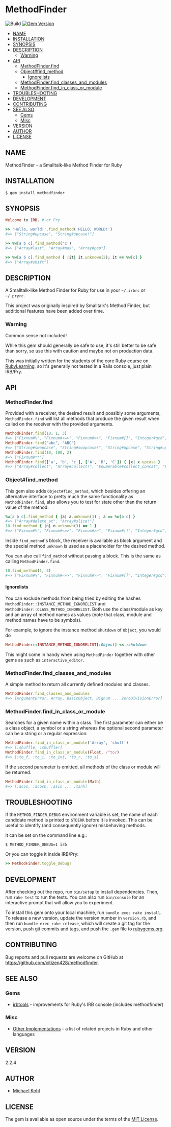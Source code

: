 # MethodFinder

![Build](https://github.com/citizen428/methodfinder/workflows/Build/badge.svg)
[![Gem Version](https://img.shields.io/gem/v/methodfinder.svg)](https://rubygems.org/gems/methodfinder)

<!-- toc -->

- [NAME](#name)
- [INSTALLATION](#installation)
- [SYNOPSIS](#synopsis)
- [DESCRIPTION](#description)
  - [Warning](#warning)
- [API](#api)
  - [MethodFinder.find](#methodfinderfind)
  - [Object#find_method](#objectfind_method)
    - [Ignorelists](#ignorelists)
  - [MethodFinder.find_classes_and_modules](#methodfinderfind_classes_and_modules)
  - [MethodFinder.find_in_class_or_module](#methodfinderfind_in_class_or_module)
- [TROUBLESHOOTING](#troubleshooting)
- [DEVELOPMENT](#development)
- [CONTRIBUTING](#contributing)
- [SEE ALSO](#see-also)
  - [Gems](#gems)
  - [Misc](#misc)
- [VERSION](#version)
- [AUTHOR](#author)
- [LICENSE](#license)

<!-- tocstop -->

## NAME

MethodFinder - a Smalltalk-like Method Finder for Ruby

## INSTALLATION

    $ gem install methodfinder

## SYNOPSIS

```ruby
Welcome to IRB. # or Pry

>> 'Hello, world!'.find_method('HELLO, WORLD!')
#=> ["String#upcase", "String#upcase!"]

>> %w[a b c].find_method('c')
#=> ["Array#last", "Array#max", "Array#pop"]

>> %w[a b c].find_method { |it| it.unknown(2); it == %w[c] }
#=> ["Array#shift"]
```

## DESCRIPTION

A Smalltalk-like Method Finder for Ruby for use in your `~/.irbrc` or
`~/.pryrc`.

This project was originally inspired by Smalltalk's Method
Finder, but additional features have been added over time.

### Warning

Common sense not included!

While this gem should generally be safe to use, it's still better to be safe
than sorry, so use this with caution and maybe not on production data.

This was initially written for the students of the core Ruby course on
[RubyLearning](http://web.archive.org/web/20151218180403/http://rubylearning.org/classes/),
so it's generally not tested in a Rails console, just plain IRB/Pry.

## API

### MethodFinder.find

Provided with a receiver, the desired result and possibly some arguments,
`MethodFinder.find` will list all methods that produce the given result when
called on the receiver with the provided arguments.

```ruby
MethodFinder.find(10, 1, 3)
#=> ["Fixnum#%", "Fixnum#<=>", "Fixnum#>>", "Fixnum#[]", "Integer#gcd", "Fixnum#modulo", "Numeric#remainder"]
MethodFinder.find("abc", "ABC")
#=> ["String#swapcase", "String#swapcase!", "String#upcase", "String#upcase!"]
MethodFinder.find(10, 100, 2)
#=> ["Fixnum#**"]
MethodFinder.find(['a', 'b', 'c'], ['A', 'B', 'C']) { |x| x.upcase }
#=> ["Array#collect", "Array#collect!", "Enumerable#collect_concat", "Enumerable#flat_map", "Array#map", "Array#map!"]
```

### Object#find_method

This gem also adds `Object#find_method`, which besides offering an alternative
interface to pretty much the same functionality as `MethodFinder.find`, also
allows you to test for state other than the return value of the method.

```ruby
%w[a b c].find_method { |a| a.unknown(1) ; a == %w[a c] }
#=> ["Array#delete_at", "Array#slice!"]
10.find_method { |n| n.unknown(3) == 1 }
#=> ["Fixnum#%", "Fixnum#<=>", "Fixnum#>>", "Fixnum#[]", "Integer#gcd", "Fixnum#modulo", "Numeric#remainder"]
```

Inside `find_method`'s block, the receiver is available as block argument and
the special method `unknown` is used as a placeholder for the desired method.

You can also call `find_method` without passing a block. This is the same as
calling `MethodFinder.find`.

```ruby
10.find_method(1, 3)
#=> ["Fixnum#%", "Fixnum#<=>", "Fixnum#>>", "Fixnum#[]", "Integer#gcd", "Fixnum#modulo", "Numeric#remainder"]
```

#### Ignorelists

You can exclude methods from being tried by editing the hashes
`MethodFinder::INSTANCE_METHOD_IGNORELIST` and
`MethodFinder::CLASS_METHOD_IGNORELIST`. Both use the class/module as key and
an array of method names as values (note that class, module and method names
have to be symbols).

For example, to ignore the instance method `shutdown` of `Object`, you would do

```ruby
MethodFinder::INSTANCE_METHOD_IGNORELIST[:Object] << :shutdown
```

This might come in handy when using `MethodFinder` together with other gems as
such as `interactive_editor`.

### MethodFinder.find_classes_and_modules

A simple method to return all currently defined modules and classes.

```ruby
MethodFinder.find_classes_and_modules
#=> [ArgumentError, Array, BasicObject, Bignum ... ZeroDivisionError]
```

### MethodFinder.find_in_class_or_module

Searches for a given name within a class. The first parameter can either be a
class object, a symbol or a string whereas the optional second parameter can
be a string or a regular expression:

```ruby
MethodFinder.find_in_class_or_module('Array', 'shuff')
#=> [:shuffle, :shuffle!]
MethodFinder.find_in_class_or_module(Float, /^to/)
#=> [:to_f, :to_i, :to_int, :to_r, :to_s]
```

If the second parameter is omitted, all methods of the class or module will be
returned.

```ruby
MethodFinder.find_in_class_or_module(Math)
#=> [:acos, :acosh, :asin ... :tanh]
```

## TROUBLESHOOTING

If the `METHOD_FINDER_DEBUG` environment variable is set, the name of each
candidate method is printed to `STDERR` before it is invoked. This can be useful
to identify (and consequently ignore) misbehaving methods.

It can be set on the command line e.g.:

```
$ METHOD_FINDER_DEBUG=1 irb
```

Or you can toggle it inside IRB/Pry:

```ruby
>> MethodFinder.toggle_debug!
```

## DEVELOPMENT

After checking out the repo, run `bin/setup` to install dependencies. Then, run
`rake test` to run the tests. You can also run `bin/console` for an interactive
prompt that will allow you to experiment.

To install this gem onto your local machine, run `bundle exec rake install`. To
release a new version, update the version number in `version.rb`, and then run
`bundle exec rake release`, which will create a git tag for the version, push
git commits and tags, and push the `.gem` file to
[rubygems.org](https://rubygems.org).

## CONTRIBUTING

Bug reports and pull requests are welcome on GitHub at
https://github.com/citizen428/methodfinder.

## SEE ALSO

### Gems

- [irbtools](https://github.com/janlelis/irbtools) - improvements for Ruby's IRB console (includes methodfinder)

### Misc

- [Other Implementations](https://github.com/citizen428/methodfinder/wiki/Other-Implementations) - a list of related projects in Ruby and other languages

## VERSION

2.2.4

## AUTHOR

- [Michael Kohl](https://github.com/citizen428)

## LICENSE

The gem is available as open source under the terms of the [MIT
License](https://opensource.org/licenses/MIT).
